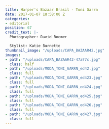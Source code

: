 ```yaml
---
title: Harper's Bazaar Brasil - Toni Garrn
date: 2017-01-07 18:58:00 Z
categories:
- editorial
position: 67
credit_text: |-
  Photographer: David Roemer

  Stylist: Katie Burnette
thumbnail_image: "/uploads/CAPA_BAZAAR42.jpg"
images:
- path: "/uploads/CAPA_BAZAAR42-47a77c.jpg"
  class: half
- path: "/uploads/MODA_TONI_GARRN_ed42.jpg"
  class: full
- path: "/uploads/MODA_TONI_GARRN_ed423.jpg"
  class: full
- path: "/uploads/MODA_TONI_GARRN_ed424.jpg"
  class: full
- path: "/uploads/MODA_TONI_GARRN_ed425.jpg"
  class: full
- path: "/uploads/MODA_TONI_GARRN_ed426.jpg"
  class: full
- path: "/uploads/MODA_TONI_GARRN_ed427.jpg"
  class: full
---
```



